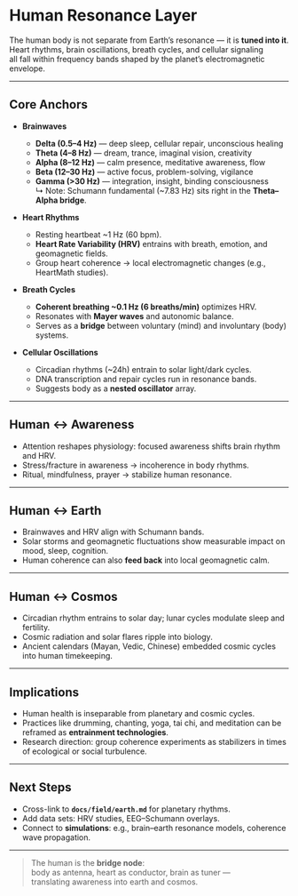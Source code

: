 # Human Resonance Layer

The human body is not separate from Earth’s resonance — it is **tuned into it**.  
Heart rhythms, brain oscillations, breath cycles, and cellular signaling  
all fall within frequency bands shaped by the planet’s electromagnetic envelope.

---

## Core Anchors

- **Brainwaves**  
  - **Delta (0.5–4 Hz)** — deep sleep, cellular repair, unconscious healing  
  - **Theta (4–8 Hz)** — dream, trance, imaginal vision, creativity  
  - **Alpha (8–12 Hz)** — calm presence, meditative awareness, flow  
  - **Beta (12–30 Hz)** — active focus, problem-solving, vigilance  
  - **Gamma (>30 Hz)** — integration, insight, binding consciousness  
  ↳ Note: Schumann fundamental (~7.83 Hz) sits right in the **Theta–Alpha bridge**.

- **Heart Rhythms**  
  - Resting heartbeat ~1 Hz (60 bpm).  
  - **Heart Rate Variability (HRV)** entrains with breath, emotion, and geomagnetic fields.  
  - Group heart coherence → local electromagnetic changes (e.g., HeartMath studies).

- **Breath Cycles**  
  - **Coherent breathing ~0.1 Hz (6 breaths/min)** optimizes HRV.  
  - Resonates with **Mayer waves** and autonomic balance.  
  - Serves as a **bridge** between voluntary (mind) and involuntary (body) systems.

- **Cellular Oscillations**  
  - Circadian rhythms (~24h) entrain to solar light/dark cycles.  
  - DNA transcription and repair cycles run in resonance bands.  
  - Suggests body as a **nested oscillator** array.

---

## Human ↔ Awareness

- Attention reshapes physiology: focused awareness shifts brain rhythm and HRV.  
- Stress/fracture in awareness → incoherence in body rhythms.  
- Ritual, mindfulness, prayer → stabilize human resonance.

---

## Human ↔ Earth

- Brainwaves and HRV align with Schumann bands.  
- Solar storms and geomagnetic fluctuations show measurable impact on mood, sleep, cognition.  
- Human coherence can also **feed back** into local geomagnetic calm.

---

## Human ↔ Cosmos

- Circadian rhythm entrains to solar day; lunar cycles modulate sleep and fertility.  
- Cosmic radiation and solar flares ripple into biology.  
- Ancient calendars (Mayan, Vedic, Chinese) embedded cosmic cycles into human timekeeping.  

---

## Implications

- Human health is inseparable from planetary and cosmic cycles.  
- Practices like drumming, chanting, yoga, tai chi, and meditation can be reframed as **entrainment technologies**.  
- Research direction: group coherence experiments as stabilizers in times of ecological or social turbulence.

---

## Next Steps

- Cross-link to **`docs/field/earth.md`** for planetary rhythms.  
- Add data sets: HRV studies, EEG–Schumann overlays.  
- Connect to **simulations**: e.g., brain–earth resonance models, coherence wave propagation.  

---

> The human is the **bridge node**:  
> body as antenna, heart as conductor, brain as tuner —  
> translating awareness into earth and cosmos.
